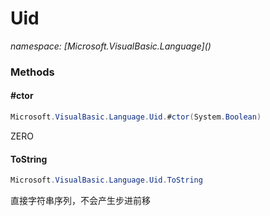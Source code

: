 ﻿# Uid
_namespace: [Microsoft.VisualBasic.Language](<a href="#" onClick="load('/docs/Microsoft.VisualBasic.Language/index.md')"></a>)_





### Methods

#### #ctor
```csharp
Microsoft.VisualBasic.Language.Uid.#ctor(System.Boolean)
```
ZERO

#### ToString
```csharp
Microsoft.VisualBasic.Language.Uid.ToString
```
直接字符串序列，不会产生步进前移


